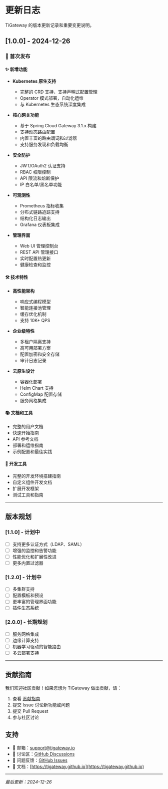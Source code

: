 # 更新日志

TiGateway 的版本更新记录和重要变更说明。

## [1.0.0] - 2024-12-26

### 🎉 首次发布

#### ✨ 新增功能
- **Kubernetes 原生支持**
  - 完整的 CRD 支持，支持声明式配置管理
  - Operator 模式部署，自动化运维
  - 与 Kubernetes 生态系统深度集成

- **核心网关功能**
  - 基于 Spring Cloud Gateway 3.1.x 构建
  - 支持动态路由配置
  - 内置丰富的路由谓词和过滤器
  - 支持服务发现和负载均衡

- **安全防护**
  - JWT/OAuth2 认证支持
  - RBAC 权限控制
  - API 限流和熔断保护
  - IP 白名单/黑名单功能

- **可观测性**
  - Prometheus 指标收集
  - 分布式链路追踪支持
  - 结构化日志输出
  - Grafana 仪表板集成

- **管理界面**
  - Web UI 管理控制台
  - REST API 管理接口
  - 实时配置热更新
  - 健康检查和监控

#### 🛠️ 技术特性
- **高性能架构**
  - 响应式编程模型
  - 智能连接池管理
  - 缓存优化机制
  - 支持 10K+ QPS

- **企业级特性**
  - 多租户隔离支持
  - 高可用部署方案
  - 配置加密和安全存储
  - 审计日志记录

- **云原生设计**
  - 容器化部署
  - Helm Chart 支持
  - ConfigMap 配置存储
  - 服务网格集成

#### 📚 文档和工具
- 完整的用户文档
- 快速开始指南
- API 参考文档
- 部署和运维指南
- 示例配置和最佳实践

#### 🔧 开发工具
- 完整的开发环境搭建指南
- 自定义组件开发文档
- 扩展开发框架
- 测试工具和指南

---

## 版本规划

### [1.1.0] - 计划中
- [ ] 支持更多认证方式（LDAP、SAML）
- [ ] 增强的监控和告警功能
- [ ] 性能优化和扩展性改进
- [ ] 更多内置过滤器

### [1.2.0] - 计划中
- [ ] 多集群支持
- [ ] 配置模板和预设
- [ ] 更丰富的管理界面功能
- [ ] 插件生态系统

### [2.0.0] - 长期规划
- [ ] 服务网格集成
- [ ] 边缘计算支持
- [ ] 机器学习驱动的智能路由
- [ ] 多云部署支持

---

## 贡献指南

我们欢迎社区贡献！如果您想为 TiGateway 做出贡献，请：

1. 查看 [贡献指南](/docs/development/setup)
2. 提交 Issue 讨论新功能或问题
3. 提交 Pull Request
4. 参与社区讨论

## 支持

- 📧 邮箱：support@tigateway.io
- 💬 讨论区：[GitHub Discussions](https://github.com/tigateway/tigateway/discussions)
- 🐛 问题反馈：[GitHub Issues](https://github.com/tigateway/tigateway/issues)
- 📖 文档：[https://tigateway.github.io](https://tigateway.github.io)

---

*最后更新：2024-12-26*
